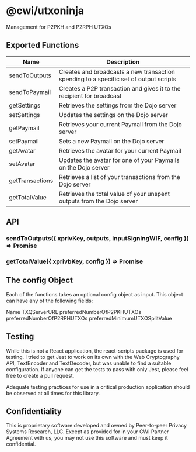 # @cwi/utxoninja

Management for P2PKH and P2RPH UTXOs

## Exported Functions

Name                     | Description
-------------------------|-----------------------------
sendToOutputs            | Creates and broadcasts a new transaction spending to a specific set of output scripts
sendToPaymail            | Creates a P2P transaction and gives it to the recipient for broadcast
getSettings              | Retrieves the settings from the Dojo server
setSettings              | Updates the settings on the Dojo server
getPaymail               | Retrieves your current Paymail from the Dojo server
setPaymail               | Sets a new Paymail on the Dojo server
getAvatar                | Retrieves the avatar for your current Paymail
setAvatar                | Updates the avatar for one of your Paymails on the Dojo server
getTransactions          | Retrieves a list of your transactions from the Dojo server
getTotalValue            | Retrieves the total value of your unspent outputs from the Dojo server

## API

### sendToOutputs({ xprivKey, outputs, inputSigningWIF, config }) => Promise<TXID>

### getTotalValue({ xprivbKey, config }) => Promise<Balance>

## The config Object

Each of the functions takes an optional config object as input. This object can have any of the following fields:

Name
TXQServerURL
preferredNumberOfP2PKHUTXOs
preferredNumberOfP2RPHUTXOs
preferredMinimumUTXOSplitValue

## Testing

While this is not a React application, the react-scripts package is used for testing. I tried to get Jest to work on its own with the Web Cryptography API, TextEncoder and TextDecoder, but 
was unable to find a suitable configuration. If anyone can get the tests to pass with only Jest, please feel free to create a pull request.

Adequate testing practices for use in a critical production application should be observed at all times for this library.

## Confidentiality

This is proprietary software developed and owned by Peer-to-peer Privacy Systems Research, LLC. 
Except as provided for in your CWI Partner Agreement with us, you may not use this software and 
must keep it confidential.